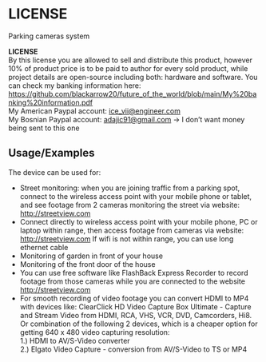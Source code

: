 # LICENSE
Parking cameras system  

**LICENSE**  
By this license you are allowed to sell and distribute this product, however 10% of product price is to be paid to author for every sold product, while project details are open-source including both: hardware and software. You can check my banking information here:  
https://github.com/blackarrow20/future_of_the_world/blob/main/My%20banking%20information.pdf  
My American Paypal account: ice_vii@engineer.com  
My Bosnian Paypal account: adajic91@gmail.com -> I don’t want money being sent to this one  

## Usage/Examples  

The device can be used for:
-	Street monitoring: when you are joining traffic from a parking spot, connect to the wireless access point with your mobile phone or tablet, and see footage from 2 cameras monitoring the street via website: http://streetview.com  
-	Connect directly to wireless access point with your mobile phone, PC or laptop within range, then access footage from cameras via website: http://streetview.com If wifi is not within range, you can use long ethernet cable  
-	Monitoring of garden in front of your house  
-	Monitoring of the front door of the house  
-	You can use free software like FlashBack Express Recorder to record footage from those cameras while you are connected to the website http://streetview.com  
-	For smooth recording of video footage you can convert HDMI to MP4 with devices like: ClearClick HD Video Capture Box Ultimate - Capture and Stream Video from HDMI, RCA, VHS, VCR, DVD, Camcorders, Hi8. Or combination of the following 2 devices, which is a cheaper option for getting 640 x 480 video capturing resolution:  
1.) HDMI to AV/S-Video converter  
2.) Elgato Video Capture - conversion from AV/S-Video to TS or MP4  

